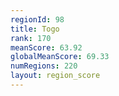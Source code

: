 ```yaml
---
regionId: 98
title: Togo
rank: 170
meanScore: 63.92
globalMeanScore: 69.33
numRegions: 220
layout: region_score
---
```

